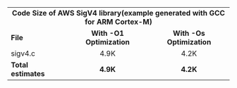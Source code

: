 <table>
    <tr>
        <td colspan="3"><center><b>Code Size of AWS SigV4 library(example generated with GCC for ARM Cortex-M)</b></center></td>
    </tr>
    <tr>
        <td><b>File</b></td>
        <td><b><center>With -O1 Optimization</center></b></td>
        <td><b><center>With -Os Optimization</center></b></td>
    </tr>
    <tr>
        <td>sigv4.c</td>
        <td><center>4.9K</center></td>
        <td><center>4.2K</center></td>
    </tr>
    <tr>
        <td><b>Total estimates</b></td>
        <td><b><center>4.9K</center></b></td>
        <td><b><center>4.2K</center></b></td>
    </tr>
</table>
